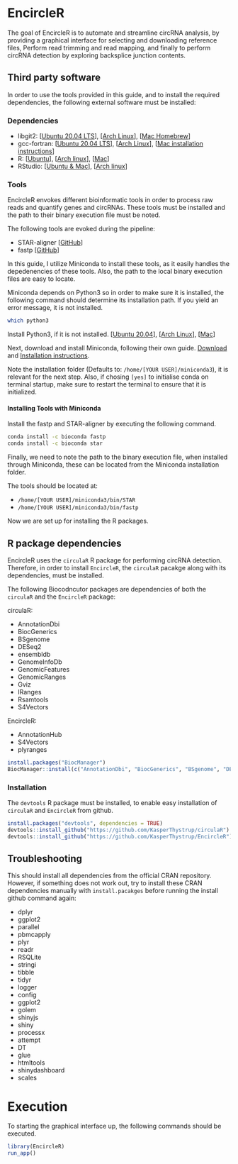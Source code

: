 
<!-- README.md is generated from README.Rmd. Please edit that file -->

# EncircleR

The goal of EncircleR is to automate and streamline circRNA analysis, by
providing a graphical interface for selecting and downloading reference
files, Perform read trimming and read mapping, and finally to perform
circRNA detection by exploring backsplice junction contents.

## Third party software

In order to use the tools provided in this guide, and to install the
required dependencies, the following external software must be
installed:

### Dependencies

-   libgit2: \[[Ubuntu 20.04
    LTS](https://packages.ubuntu.com/source/focal/libgit2)\], \[[Arch
    Linux](https://archlinux.org/packages/extra/x86_64/libgit2)\],
    \[[Mac Homebrew](https://formulae.brew.sh/formula/libgit2)\]
-   gcc-fortran: \[[Ubuntu 20.04
    LTS](https://packages.ubuntu.com/focal/gfortran)\], \[[Arch
    Linux](https://archlinux.org/packages/core/x86_64/gcc-fortran)\],
    \[[Mac installation
    instructions](https://gcc.gnu.org/wiki/GFortranBinariesMacOS)\]
-   R: \[[Ubuntu](https://cran.r-project.org/bin/linux/ubuntu/)\],
    \[[Arch linux](https://wiki.archlinux.org/index.php/R)\],
    \[[Mac](https://cran.r-project.org/)\]
-   RStudio: \[[Ubuntu &
    Mac](https://rstudio.com/products/rstudio/download/)\], \[[Arch
    linux](https://wiki.archlinux.org/index.php/R#RStudio_IDE)\]

### Tools

EncircleR envokes different bioinformatic tools in order to process raw
reads and quantify genes and circRNAs. These tools must be installed and
the path to their binary execution file must be noted.

The following tools are evoked during the pipeline:

-   STAR-aligner \[[GitHub](https://github.com/alexdobin/STAR)\]
-   fastp \[[GitHub](https://github.com/OpenGene/fastp)\]

In this guide, I utilize Miniconda to install these tools, as it easily
handles the depedenencies of these tools. Also, the path to the local
binary execution files are easy to locate.

Miniconda depends on Python3 so in order to make sure it is installed,
the following command should determine its installation path. If you
yield an error message, it is not installed.

``` bash
which python3
```

Install Python3, if it is not installed. \[[Ubuntu
20.04](https://packages.ubuntu.com/focal/python3)\], \[[Arch
Linux](https://wiki.archlinux.org/index.php/python)\],
\[[Mac](https://www.python.org/downloads/mac-osx/)\]

Next, download and install Miniconda, following their own guide.
[Download](https://docs.conda.io/en/latest/miniconda.html) and
[Installation
instructions](https://conda.io/projects/conda/en/latest/user-guide/install/index.html).

Note the installation folder (Defaults to:
`/home/[YOUR USER]/miniconda3`), it is relevant for the next step. Also,
if chosing `[yes]` to initialise conda on terminal startup, make sure to
restart the terminal to ensure that it is initialized.

#### Installing Tools with Miniconda

Install the fastp and STAR-aligner by executing the following command.

``` bash
conda install -c bioconda fastp
conda install -c bioconda star
```

Finally, we need to note the path to the binary execution file, when
installed through Miniconda, these can be located from the Miniconda
installation folder.

The tools should be located at:

-   `/home/[YOUR USER]/miniconda3/bin/STAR`
-   `/home/[YOUR USER]/miniconda3/bin/fastp`

Now we are set up for installing the R packages.

## R package dependencies

EncircleR uses the `circulaR` R package for performing circRNA
detection. Therefore, in order to install `EncircleR`, the `circulaR`
pacakge along with its dependencies, must be installed.

The following Biocodncutor packages are dependencies of both the
`circulaR` and the `EncircleR` package:

circulaR:

-   AnnotationDbi
-   BiocGenerics
-   BSgenome
-   DESeq2
-   ensembldb
-   GenomeInfoDb
-   GenomicFeatures
-   GenomicRanges
-   Gviz
-   IRanges
-   Rsamtools
-   S4Vectors

EncircleR:

-   AnnotationHub
-   S4Vectors
-   plyranges

``` r
install.packages("BiocManager")
BiocManager::install(c("AnnotationDbi", "BiocGenerics", "BSgenome", "DESeq2", "ensembldb", "GenomeInfoDb", "GenomicFeatures", "GenomicRanges", "Gviz", "IRanges", "Rsamtools", "S4Vectors", "AnnotationHub", "S4Vectors", "plyranges"))
```

### Installation

The `devtools` R package must be installed, to enable easy installation
of `circulaR` and `EncircleR` from github.

``` r
install.packages("devtools", dependencies = TRUE)
devtools::install_github("https://github.com/KasperThystrup/circulaR")
devtools::install_github("https://github.com/KasperThystrup/EncircleR")
```

## Troubleshooting

This should install all dependencies from the official CRAN repository.
However, if something does not work out, try to install these CRAN
dependencies manually with `install.pacakges` before running the install
github command again:

-   dplyr
-   ggplot2
-   parallel
-   pbmcapply
-   plyr
-   readr
-   RSQLite
-   stringi
-   tibble
-   tidyr
-   logger
-   config
-   ggplot2
-   golem
-   shinyjs
-   shiny
-   processx
-   attempt
-   DT
-   glue
-   htmltools
-   shinydashboard
-   scales

# Execution

To starting the graphical interface up, the following commands should be
executed.

``` r
library(EncircleR)
run_app()
```
